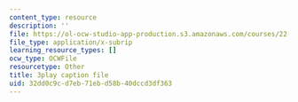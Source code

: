 ```yaml
---
content_type: resource
description: ''
file: https://ol-ocw-studio-app-production.s3.amazonaws.com/courses/22-01-introduction-to-nuclear-engineering-and-ionizing-radiation-fall-2016/32dd0c9cd7eb71ebd58b40dccd3df363_KhT9m9kFzv8.srt
file_type: application/x-subrip
learning_resource_types: []
ocw_type: OCWFile
resourcetype: Other
title: 3play caption file
uid: 32dd0c9c-d7eb-71eb-d58b-40dccd3df363
---
```

